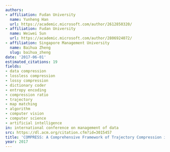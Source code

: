```yaml
---
authors:
- affiliation: Fudan University
  name: Yunheng Han
  url: https://academic.microsoft.com/author/2612850320/
- affiliation: Fudan University
  name: Weiwei Sun
  url: https://academic.microsoft.com/author/2806924072/
- affiliation: Singapore Management University
  name: Baihua Zheng
  slug: baihua_zheng
date: '2017-06-01'
estimated_citations: 19
fields:
- data compression
- lossless compression
- lossy compression
- dictionary coder
- entropy encoding
- compression ratio
- trajectory
- map matching
- algorithm
- computer vision
- computer science
- artificial intelligence
in: international conference on management of data
src: https://dl.acm.org/citation.cfm?id=3015457
title: 'COMPRESS: A Comprehensive Framework of Trajectory Compression in Road Networks'
year: 2017
---
```

